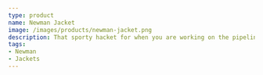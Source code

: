 ```yaml
---
type: product
name: Newman Jacket
image: /images/products/newman-jacket.png
description: That sporty hacket for when you are working on the pipeline.
tags:
- Newman
- Jackets
---
```

